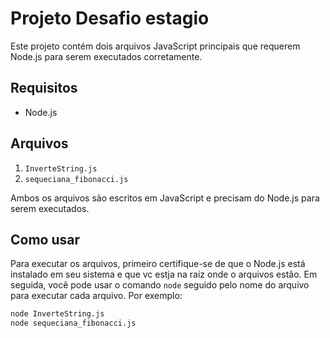 # Projeto Desafio estagio

Este projeto contém dois arquivos JavaScript principais que requerem Node.js para serem executados corretamente.

## Requisitos

- Node.js

## Arquivos

1. `InverteString.js`
2. `sequeciana_fibonacci.js`

Ambos os arquivos são escritos em JavaScript e precisam do Node.js para serem executados.

## Como usar

Para executar os arquivos, primeiro certifique-se de que o Node.js está instalado em seu sistema e que vc estja na raiz onde o arquivos estão. Em seguida, você pode usar o comando `node` seguido pelo nome do arquivo para executar cada arquivo. Por exemplo:

```bash
node InverteString.js
node sequeciana_fibonacci.js
